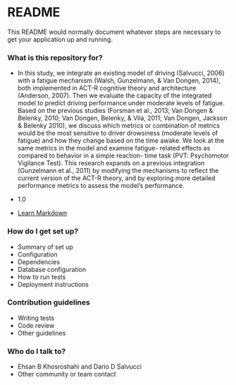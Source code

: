 # README #

This README would normally document whatever steps are necessary to get your application up and running.

### What is this repository for? ###

* In this study, we integrate an existing model of driving (Salvucci, 2006) with a fatigue mechanism (Walsh, Gunzelmann, & Van Dongen, 2014), both implemented in ACT-R cognitive theory and architecture (Anderson, 2007). Then we evaluate the capacity of the integrated model to predict driving performance under moderate levels of fatigue. Based on the previous studies (Forsman et al., 2013; Van Dongen & Belenky, 2010; Van Dongen, Belenky, & Vila, 2011; Van Dongen, Jackson & Belenky 2010), we discuss which metrics or combination of metrics would be the most sensitive to driver drowsiness (moderate levels of fatigue) and how they change based on the time awake. We look at the same metrics in the model and examine fatigue- related effects as compared to behavior in a simple reaction- time task (PVT: Psychomotor Vigilance Test). This research expands on a previous integration (Gunzelmann et al., 2011) by modifying the mechanisms to reflect the current version of the ACT-R theory, and by exploring more detailed performance metrics to assess the model’s performance.

* 1.0
* [Learn Markdown](https://bitbucket.org/tutorials/markdowndemo)

### How do I get set up? ###

* Summary of set up
* Configuration
* Dependencies
* Database configuration
* How to run tests
* Deployment instructions

### Contribution guidelines ###

* Writing tests
* Code review
* Other guidelines

### Who do I talk to? ###

* Ehsan B Khosroshahi and Dario D Salvucci
* Other community or team contact